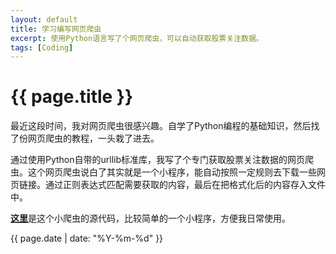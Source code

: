 ```yaml
---
layout: default
title: 学习编写网页爬虫
excerpt: 使用Python语言写了个网页爬虫，可以自动获取股票关注数据。
tags: [Coding]
---
```

{{ page.title }}
================

最近这段时间，我对网页爬虫很感兴趣。自学了Python编程的基础知识，然后找了份网页爬虫的教程，一头栽了进去。

通过使用Python自带的urllib标准库，我写了个专门获取股票关注数据的网页爬虫。这个网页爬虫说白了其实就是一个小程序，能自动按照一定规则去下载一些网页链接。通过正则表达式匹配需要获取的内容，最后在把格式化后的内容存入文件中。

[**这里**](https://github.com/cforth/web-spider/blob/master/tkinter_spider.py)是这个小爬虫的源代码，比较简单的一个小程序，方便我日常使用。

{{ page.date | date: "%Y-%m-%d" }}
